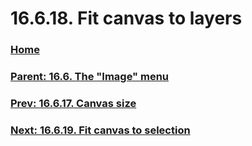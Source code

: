 # 16.6.18. Fit canvas to layers

### [Home](./00-home.md)
### [Parent: 16.6. The "Image" menu](./16-06-00-the-image-menu.md)
### [Prev: 16.6.17. Canvas size](./16-06-17-canvas-size.md)
### [Next: 16.6.19. Fit canvas to selection](./16-06-19-fit-canvas-to-selection.md)
